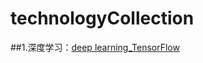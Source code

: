 # technologyCollection
  
##1.深度学习：[deep learning_TensorFlow](http://www.tensorfly.cn/tfdoc/tutorials/mnist_beginners.html)
